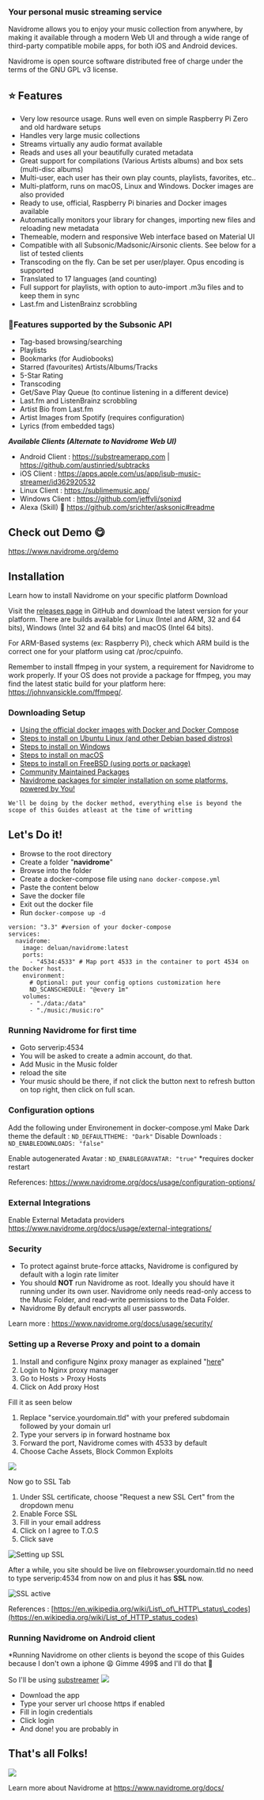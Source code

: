 ### Your personal music streaming service

Navidrome allows you to enjoy your music collection from anywhere, by making it available through a modern Web UI and through a wide range of third-party compatible mobile apps, for both iOS and Android devices.

Navidrome is open source software distributed free of charge under the terms of the GNU GPL v3 license.

## ⭐ Features

- Very low resource usage. Runs well even on simple Raspberry Pi Zero and old hardware setups
- Handles very large music collections
- Streams virtually any audio format available
- Reads and uses all your beautifully curated metadata
- Great support for compilations (Various Artists albums) and box sets (multi-disc albums)
- Multi-user, each user has their own play counts, playlists, favorites, etc..
- Multi-platform, runs on macOS, Linux and Windows. Docker images are also provided
- Ready to use, official, Raspberry Pi binaries and Docker images available
- Automatically monitors your library for changes, importing new files and reloading new metadata
- Themeable, modern and responsive Web interface based on Material UI
- Compatible with all Subsonic/Madsonic/Airsonic clients. See below for a list of tested clients
- Transcoding on the fly. Can be set per user/player. Opus encoding is supported
- Translated to 17 languages (and counting)
- Full support for playlists, with option to auto-import .m3u files and to keep them in sync
- Last.fm and ListenBrainz scrobbling

### 🌟Features supported by the Subsonic API

- Tag-based browsing/searching
- Playlists
- Bookmarks (for Audiobooks)
- Starred (favourites) Artists/Albums/Tracks
- 5-Star Rating
- Transcoding
- Get/Save Play Queue (to continue listening in a different device)
- Last.fm and ListenBrainz scrobbling
- Artist Bio from Last.fm
- Artist Images from Spotify (requires configuration)
- Lyrics (from embedded tags)

***Available Clients (Alternate to Navidrome Web UI)***

- Android Client : https://substreamerapp.com | https://github.com/austinried/subtracks
- iOS Client : https://apps.apple.com/us/app/isub-music-streamer/id362920532
- Linux Client : https://sublimemusic.app/
- Windows Client : https://github.com/jeffvli/sonixd
- Alexa (Skill) 🤭 https://github.com/srichter/asksonic#readme

## Check out Demo 😋

https://www.navidrome.org/demo

## Installation

Learn how to install Navidrome on your specific platform
Download

Visit the [releases page](https://github.com/navidrome/navidrome/releases) in GitHub and download the latest version for your platform. There are builds available for Linux (Intel and ARM, 32 and 64 bits), Windows (Intel 32 and 64 bits) and macOS (Intel 64 bits).

For ARM-Based systems (ex: Raspberry Pi), check which ARM build is the correct one for your platform using cat /proc/cpuinfo.

Remember to install ffmpeg in your system, a requirement for Navidrome to work properly. If your OS does not provide a package for ffmpeg, you may find the latest static build for your platform here: https://johnvansickle.com/ffmpeg/.

### Downloading Setup

- [Using the official docker images with Docker and Docker Compose](https://www.navidrome.org/docs/installation/docker/)
- [Steps to install on Ubuntu Linux (and other Debian based distros)](https://www.navidrome.org/docs/installation/linux/)
- [Steps to install on Windows](https://www.navidrome.org/docs/installation/windows/)
- [Steps to install on macOS](https://www.navidrome.org/docs/installation/macos/)
- [Steps to install on FreeBSD (using ports or package)](https://www.navidrome.org/docs/installation/freebsd/)
- [Community Maintained Packages](https://www.navidrome.org/docs/installation/packages/)
- [Navidrome packages for simpler installation on some platforms, powered by You!](https://www.navidrome.org/docs/installation/packages/)

`We'll be doing by the docker method, everything else is beyond the scope of this Guides atleast at the time of writting`

## Let's Do it!

- Browse to the root directory
- Create a folder "**navidrome**"
- Browse into the folder
- Create a docker-compose file using `nano docker-compose.yml`
- Paste the content below
- Save the docker file
- Exit out the docker file
- Run `docker-compose up -d`

```version:
version: "3.3" #version of your docker-compose
services:
  navidrome:
    image: deluan/navidrome:latest
    ports:
      - "4534:4533" # Map port 4533 in the container to port 4534 on the Docker host.
    environment:
      # Optional: put your config options customization here
      ND_SCANSCHEDULE: "@every 1m"
    volumes:
      - "./data:/data"
      - "./music:/music:ro"
```

### Running Navidrome for first time

- Goto serverip:4534
- You will be asked to create a admin account, do that.
- Add Music in the Music folder
- reload the site
- Your music should be there, if not click the button next to refresh button on top right, then click on full scan.

### Configuration options

Add the following under Environement in docker-compose.yml
Make Dark theme the default : `ND_DEFAULTTHEME: "Dark"`
Disable Downloads : `ND_ENABLEDOWNLOADS: "false"`

Enable autogenerated Avatar : `ND_ENABLEGRAVATAR: "true"` *requires docker restart

References:
https://www.navidrome.org/docs/usage/configuration-options/

### External Integrations



Enable External Metadata providers
https://www.navidrome.org/docs/usage/external-integrations/

### Security

- To protect against brute-force attacks, Navidrome is configured by default with a login rate limiter
- You should **NOT** run Navidrome as root. Ideally you should have it running under its own user. Navidrome only needs read-only access to the Music Folder, and read-write permissions to the Data Folder.
- Navidrome By default encrypts all user passwords.

Learn more : https://www.navidrome.org/docs/usage/security/

### Setting up a Reverse Proxy and point to a domain

1.  Install and configure Nginx proxy manager as explained "[here](https://forum.cyberalliance.in/public/d/17-install-nginx-proxy-manager)"
2.  Login to Nginx proxy manager
3.  Go to Hosts > Proxy Hosts
4.  Click on Add proxy Host

Fill it as seen below

1.  Replace "service.yourdomain.tld" with your prefered subdomain followed by your domain url
2.  Type your servers ip in forward hostname box
3.  Forward the port, Navidrome comes with 4533 by default
4.  Choose Cache Assets, Block Common Exploits

![](https://i.imgur.com/MIN4sAY.png)

Now go to SSL Tab

1.  Under SSL certificate, choose "Request a new SSL Cert" from the dropdown menu
2.  Enable Force SSL
3.  Fill in your email address
4.  Click on I agree to T.O.S
5.  Click save

![Setting up SSL](https://i.imgur.com/kigFJzL.png)

After a while, you site should be live on filebrowser.yourdomain.tld no need to type
serverip:4534 from now on and plus it has **SSL** now.

![SSL active](https://i.imgur.com/NKIi1qQ.png)

References :
[https://en.wikipedia.org/wiki/List\_of\_HTTP\_status\_codes](https://en.wikipedia.org/wiki/List_of_HTTP_status_codes)

### Running Navidrome on Android client
*Running Navidrome on other clients is beyond the scope of this Guides because I don't own a iphone 😩 Gimme 499$ and I'll do that 🤣

So I'll be using [substreamer](https://play.google.com/store/apps/details?id=com.ghenry22.substream2&hl=en&gl=US)
![](https://i.imgur.com/DwYo0q9.png)

- Download the app
- Type your server url choose https if enabled
- Fill in login credentials
- Click login
- And done! you are probably in

## That's all Folks!
![](https://i.imgur.com/9bjDSpm.png)

Learn more about Navidrome at https://www.navidrome.org/docs/